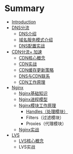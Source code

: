 # Summary

* [Introduction](README.md)
* [DNS分流](dnsfen-liu.md)
  * [DNS介绍](dnsfen-liu/dnsjie-shao.md)
  * [域名服务模式介绍](dnsfen-liu/yu-ming-fu-wu-mo-shi-jie-shao.md)
  * [DNS配置实战](dnsfen-liu/dnspei-zhi-shi-zhan.md)
* [CDN分流+ 加速](cdnfen-6d41+-jia-su.md)
  * [CDN核心概念](cdnfen-6d41+-jia-su/cdnhe-xin-gai-nian.md)
  * [CDN实战](cdnfen-6d41+-jia-su/cdnshi-zhan.md)
  * [CDN缓存更新策略](cdnfen-6d41+-jia-su/cdnhuan-cun-geng-xin-ce-lve.md)
  * [DNS与CDN联系](cdnfen-6d41+-jia-su/dsnyu-cdn-lian-xi.md)
  * [CDN工作原理](cdnfen-6d41+-jia-su/cdngong-zuo-yuan-li.md)
* [Nginx](nginx.md)
  * [Nginx基础知识](nginx/nginxji-chu-zhi-shi.md)
  * [Nginx进程模型](nginx/nginxjin-cheng-mo-xing.md)
  * [Nginx模块工作原理](nginx/nginxmo-kuai-gong-zuo-yuan-li.md)
    * [Handles（处理模块）](nginx/nginxmo-kuai-gong-zuo-yuan-li/handlesff08-chu-li-mo-kuai-ff09.md)
    * Filters（过滤模块）
    * Proxies（代理模块）
  * [Nginx实战](nginx/nginxshi-zhan.md)
* [LVS](lvs.md)
  * [LVS核心概念](lvs/lvshe-xin-gai-nian.md)
  * LVS实战

